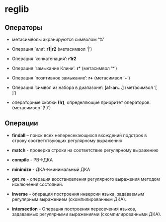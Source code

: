 
# reglib 
## Операторы

- метасимволы экранируются символом ‘%’

- Операция ‘или’: **r1|r2** (метасимвол ‘|’)

- Операция ‘конкатенация’: **r1r2**

 - Операция ‘замыкание Клини’: **r*** (метасимвол ‘*’)

 - Операция ‘позитивное замыкание’: **r+** (метасимвол ‘+’)

- Операция ‘символ из набора в диапазоне’: **[a1-an…]** (метасимвол ‘[ ]’)

- операторные скобки **(!r)**, определяющие приоритет операторов. (метасимвол ‘(! )’)

## Операции

- **findall** – поиск всех непересекающихся вхождений подстрок в строку соответствующих регулярному выражению

- **match** - проверка строки на соответствие регулярному выражению

- **compile** - РВ->ДКА
- **minimize** - ДКА->минимальный ДКА
- **get_re** - операция восстановления регулярного выражения методом исключения состояний.

- **inverse** - операция построения инверсии языка, задаваемым регулярным выражением (скомпилированным ДКА).

- **intersection** - Операция построения пересечения языков, задаваемых регулярными выражениями (скомпилированными ДКА).